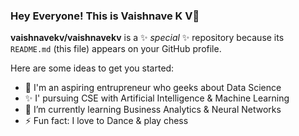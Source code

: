 ### Hey Everyone! This is Vaishnave K V👋


**vaishnavekv/vaishnavekv** is a ✨ _special_ ✨ repository because its `README.md` (this file) appears on your GitHub profile.

Here are some ideas to get you started:

- 🔭 I'm an aspiring entrupreneur who geeks about Data Science
- ✨ I' pursuing CSE with Artificial Intelligence & Machine Learning
- 🌱 I’m currently learning Business Analytics & Neural Networks      
- ⚡ Fun fact: I love to Dance & play chess

